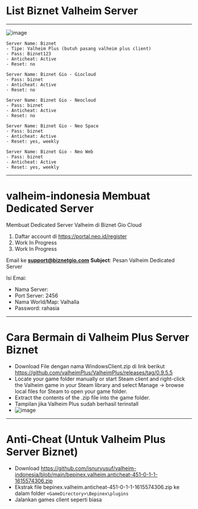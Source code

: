
# List Biznet Valheim Server
---
![image](https://user-images.githubusercontent.com/5492467/111425151-4e2c5500-8725-11eb-9fe2-575d644017da.png)
```
Server Name: Biznet
- Tipe: Valheim Plus (butuh pasang valheim plus client)
- Pass: Biznet123
- Anticheat: Active
- Reset: no

Server Name: Biznet Gio - Giocloud
- Pass: biznet
- Anticheat: Active
- Reset: no

Server Name: Biznet Gio - Neocloud
- Pass: biznet
- Anticheat: Active
- Reset: no

Server Name: Biznet Gio - Neo Space
- Pass: biznet
- Anticheat: Active
- Reset: yes, weekly

Server Name: Biznet Gio - Neo Web
- Pass: biznet
- Anticheat: Active
- Reset: yes, weekly
```

---
# valheim-indonesia Membuat Dedicated Server
Membuat Dedicated Server Valheim di Biznet Gio Cloud

1. Daftar account di https://portal.neo.id/register
2. Work In Progress
3. Work In Progress



Email ke **support@biznetgio.com**
**Subject**: Pesan Valheim Dedicated Server

Isi Emai: 
- Nama Server:
- Port Server: 2456
- Nama World/Map: Valhalla
- Password: rahasia

---
# Cara Bermain di Valheim Plus Server Biznet

- Download File dengan nama  WindowsClient.zip di link berikut https://github.com/valheimPlus/ValheimPlus/releases/tag/0.9.5.5
- Locate your game folder manually or start Steam client and right-click the Valheim game in your Steam library and select Manage -> browse local files for Steam to open your game folder.
- Extract the contents of the .zip file into the game folder.
- Tampilan jika Valheim Plus sudah berhasil terinstall
- ![image](https://user-images.githubusercontent.com/5492467/111427090-27bbe900-8728-11eb-9bb6-16943979faa8.png)


---
# Anti-Cheat (Untuk Valheim Plus Server Biznet)
- Download https://github.com/isnuryusuf/valheim-indonesia/blob/main/bepinex.valheim.anticheat-451-0-1-1-1615574306.zip
- Ekstrak file bepinex.valheim.anticheat-451-0-1-1-1615574306.zip ke dalam folder `<GameDirectory>\Bepinex\plugins`
- Jalankan games client seperti biasa
